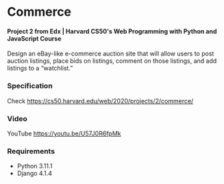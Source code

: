 # Commerce

#### Project 2 from Edx | Harvard CS50's Web Programming with Python and JavaScript Course

Design an eBay-like e-commerce auction site that will allow users to post auction listings, place bids on listings,
comment on those listings, and add listings to a “watchlist.”

### Specification

Check https://cs50.harvard.edu/web/2020/projects/2/commerce/

### Video

YouTube https://youtu.be/U57J0R6fpMk

### Requirements

* Python 3.11.1
* Django 4.1.4

